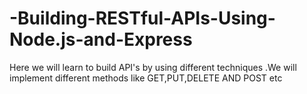 # -Building-RESTful-APIs-Using-Node.js-and-Express
Here we will learn to build API's by using different techniques .We will implement different methods like GET,PUT,DELETE AND POST etc
